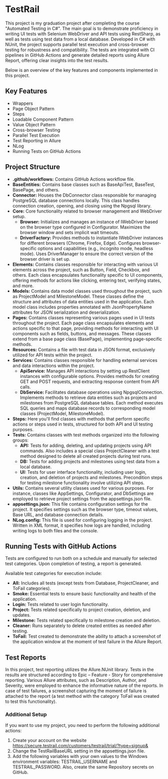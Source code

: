 # TestRail

This project is my graduation project after completing the course "Automated Testing in C#". The main goal is to demonstrate proficiency in writing UI tests with Selenium WebDriver and API tests using RestSharp, as well as tests using test data from a local database. Developed in C# with NUnit, the project supports parallel test execution and cross-browser testing for robustness and compatibility. The tests are integrated with CI pipelines in GitHub Actions and generate detailed reports using Allure Report, offering clear insights into the test results. 

Below is an overview of the key features and components implemented in this project. 

## Key Features
- Wrappers
- Page Object Pattern
- Steps
- Loadable Component Pattern
- Value Object Pattern
- Cross-browser Testing
- Parallel Test Execution
- Test Reporting in Allure
- NLog
- Running Tests on GitHub Actions

## Project Structure
- **.github/workflows:** Contains GitHub Actions workflow file.
- **BaseEntities:** Contains base classes such as BaseApiTest, BaseTest, BasePage, and others.
- **Connector:** Houses the DbConnector class responsible for managing PostgreSQL database connections locally. This class handles connection creation, opening, and closing using the Npgsql library.
- **Core:** Core functionality related to browser management and WebDriver setup.
	 - **Browser:** Initializes and manages an instance of IWebDriver based on the browser type configured in Configurator. Maximizes the browser window and sets implicit wait timeouts.
	 - **DriverFactory:** Provides methods to instantiate IWebDriver instances for different browsers (Chrome, Firefox, Edge). Configures browser-specific options and capabilities (e.g., incognito mode, headless mode). Uses DriverManager to ensure the correct version of the browser driver is set up.
- **Elements:** Contains classes responsible for interacting with various UI elements across the project, such as Button, Field, Checkbox, and others. Each class encapsulates functionality specific to UI components, offering methods for actions like clicking, entering text, verifying states, and more.
- **Models:** Contains data model classes used throughout the project, such as ProjectModel and MilestoneModel. These classes define the structure and attributes of data entities used in the application. Each model class includes properties annotated with JsonPropertyName attributes for JSON serialization and deserialization.
- **Pages:** Contains classes representing various pages used in UI tests throughout the project. Each page class encapsulates elements and actions specific to that page, providing methods for interacting with UI components such as fields, buttons, and messages. These classes extend from a base page class (BasePage), implementing page-specific methods.
- **Resources:** Contains a file with test data in JSON format, exclusively utilized for API tests within the project.
- **Services:** Contains classes responsible for handling external services and data interactions within the project.
	 - **ApiService:** Manages API interactions by setting up RestClient instances with configurable options. Provides methods for creating GET and POST requests, and extracting response content from API calls.
	 - **DbService:** Facilitates database operations using NpgsqlConnection. Implements methods to retrieve data entities such as projects and milestones from PostgreSQL database tables. Each method executes SQL queries and maps database records to corresponding model classes (ProjectModel, MilestoneModel).
- **Steps:** Here you'll find classes with methods that perform specific actions or steps used in tests, structured for both API and UI testing purposes.
- **Tests:** Contains classes with test methods organized into the following groups:
	 - **API:** Tests for adding, deleting, and updating projects using API commands. Also includes a special class ProjectCleaner with a test method designed to delete all created projects during test runs.
	 - **DB:** Tests for adding projects and milestones using test data from a local database.
	 - **UI:** Tests for user interface functionality, including user login, creation, and deletion of projects and milestones. Precondition steps for testing milestone functionality involve utilizing API steps.
- **Utils:** Contains several utility classes used for various purposes. For instance, classes like AppSettings, Configurator, and DbSettings are employed to retrieve project settings from the appsettings.json file.
- **appsettings.json:** This file contains configuration settings for the project. It specifies settings such as the browser type, timeout values, Base URL, and database connection details.
- **NLog.config:** This file is used for configuring logging in the project. Written in XML format, it specifies how logs are handled, including writing logs to both files and the console.

## Running Tests with GitHub Actions
Tests are configured to run both on a schedule and manually for selected test categories. Upon completion of testing, a report is generated.

Available test categories for execution include:

- **All:** Includes all tests (except tests from Database, ProjectCleaner, and ToFail categories).
- **Smoke:** Essential tests to ensure basic functionality and health of the application.
- **Login:** Tests related to user login functionality.
- **Project:** Tests related specifically to project creation, deletion, and updates.
- **Milestone:** Tests related specifically to milestone creation and deletion.
- **Cleaner:** Runs separately to delete created entities as needed after testing.
- **ToFail:** Test created to demonstrate the ability to attach a screenshot of the application window at the moment of test failure in the Allure Report.

## Test Reports
In this project, test reporting utilizes the Allure.NUnit library. Tests in the results are structured according to Epic – Feature - Story for comprehensive reporting. Various Allure attributes, such as Description, Author, and Severity, were employed to enhance the informative nature of the reports. In case of test failures, a screenshot capturing the moment of failure is attached to the report (a test method with the category ToFail was created to test this functionality).


### Additional Setup

If you want to use my project, you need to perform the following additional actions:

1. Create your account on the website https://secure.testrail.com/customers/testrail/trial/?type=signup& 
2. Change the TestRailBaseURL setting in the appsettings.json file.
3. Add the following variables with your own values to the Windows environment variables: TESTRAIL_USERNAME and TESTRAIL_PASSWORD. Also, create the same Repository secrets on GitHub. 